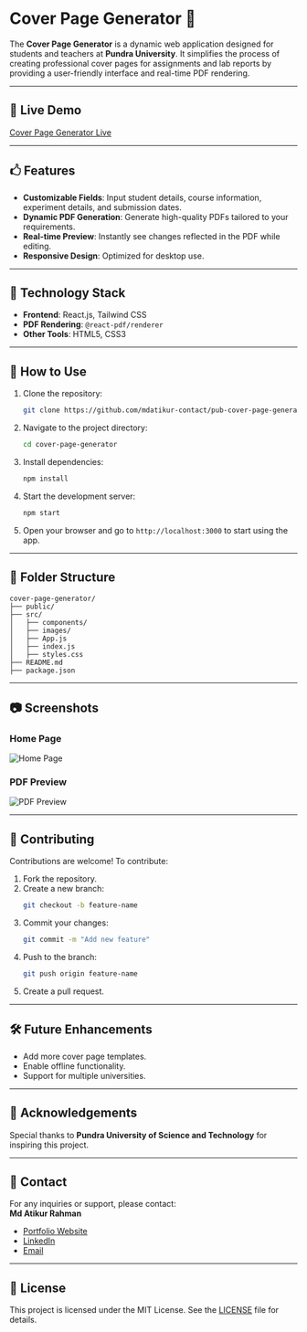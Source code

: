 # Cover Page Generator 📜

The **Cover Page Generator** is a dynamic web application designed for students and teachers at **Pundra University**. It simplifies the process of creating professional cover pages for assignments and lab reports by providing a user-friendly interface and real-time PDF rendering.

---

## 🔗 Live Demo
[Cover Page Generator Live](https://pub-cover-page.netlify.app/)

---

## 🖒 Features

- **Customizable Fields**: Input student details, course information, experiment details, and submission dates.
- **Dynamic PDF Generation**: Generate high-quality PDFs tailored to your requirements.
- **Real-time Preview**: Instantly see changes reflected in the PDF while editing.
- **Responsive Design**: Optimized for desktop use.

---

## 🎨 Technology Stack

- **Frontend**: React.js, Tailwind CSS
- **PDF Rendering**: `@react-pdf/renderer`
- **Other Tools**: HTML5, CSS3

---

## 🚀 How to Use

1. Clone the repository:
   ```bash
   git clone https://github.com/mdatikur-contact/pub-cover-page-generator.git
   ```
2. Navigate to the project directory:
   ```bash
   cd cover-page-generator
   ```
3. Install dependencies:
   ```bash
   npm install
   ```
4. Start the development server:
   ```bash
   npm start
   ```
5. Open your browser and go to `http://localhost:3000` to start using the app.

---

## 📂 Folder Structure

```plaintext
cover-page-generator/
├── public/
├── src/
│   ├── components/
│   ├── images/
│   ├── App.js
│   ├── index.js
│   ├── styles.css
├── README.md
├── package.json
```

---

## 📷 Screenshots

### **Home Page**
![Home Page](https://github.com/user-attachments/assets/d33e3100-bab9-438a-9e77-7699a6451c58)

### **PDF Preview**
![PDF Preview](https://github.com/user-attachments/assets/21d45a4f-c16f-443b-9d43-0f5198391285)

---

## 🤝 Contributing

Contributions are welcome! To contribute:

1. Fork the repository.
2. Create a new branch:
   ```bash
   git checkout -b feature-name
   ```
3. Commit your changes:
   ```bash
   git commit -m "Add new feature"
   ```
4. Push to the branch:
   ```bash
   git push origin feature-name
   ```
5. Create a pull request.

---

## 🛠️ Future Enhancements

- Add more cover page templates.
- Enable offline functionality.
- Support for multiple universities.

---

## 🙏 Acknowledgements

Special thanks to **Pundra University of Science and Technology** for inspiring this project.

---

## 📧 Contact

For any inquiries or support, please contact:  
**Md Atikur Rahman**  
- [Portfolio Website](https://mdatikur.netlify.app/)  
- [LinkedIn](https://www.linkedin.com/in/mdatikur-contact/)  
- [Email](mdatikur.contact@gmail.com)

---

## 📜 License

This project is licensed under the MIT License. See the [LICENSE](LICENSE) file for details.
